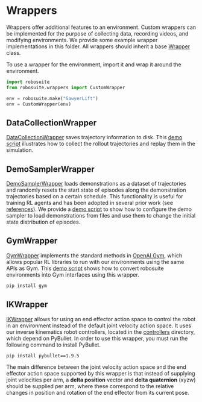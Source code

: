 Wrappers
========

Wrappers offer additional features to an environment. Custom wrappers can be implemented for the purpose of collecting data, recording videos, and modifying environments. We provide some example wrapper implementations in this folder. All wrappers should inherit a base [Wrapper](wrapper.py) class.

To use a wrapper for the environment, import it and wrap it around the environment.

```python
import robosuite
from robosuite.wrappers import CustomWrapper

env = robosuite.make("SawyerLift")
env = CustomWrapper(env)
```

DataCollectionWrapper
---------------------
[DataCollectionWrapper](data_collection_wrapper.py) saves trajectory information to disk. This [demo script](../scripts/demo_collect_and_playback_data.py) illustrates how to collect the rollout trajectories and replay them in the simulation.

DemoSamplerWrapper
------------------
[DemoSamplerWrapper](demo_sampler_wrapper.py) loads demonstrations as a dataset of trajectories and randomly resets the start state of episodes along the demonstration trajectories based on a certain schedule. This functionality is useful for training RL agents and has been adopted in several prior work (see [references](../scripts/demo_learning_curriculum.py)). We provide a [demo script](../scripts/demo_learning_curriculum.py) to show how to configure the demo sampler to load demonstrations from files and use them to change the initial state distribution of episodes.

GymWrapper
----------
[GymWrapper](gym_wrapper.py) implements the standard methods in [OpenAI Gym](https://github.com/openai/gym), which allows popular RL libraries to run with our environments using the same APIs as Gym. This [demo script](../scripts/demo_gym_functionality.py) shows how to convert robosuite environments into Gym interfaces using this wrapper.

```bash
pip install gym
```

## IKWrapper

[IKWrapper](ik_wrapper.py) allows for using an end effector action space to control the robot in an environment instead of the default joint velocity action space. It uses our inverse kinematics robot controllers, located in the [controllers](../controllers) directory, which depend on PyBullet. In order to use this wrapper, you must run the following command to install PyBullet.

```bash
pip install pybullet==1.9.5
```

The main difference between the joint velocity action space and the end effector action space supported by this wrapper is that instead of supplying joint velocities per arm, a **delta position** vector and **delta quaternion** (xyzw) should be supplied per arm, where these correspond to the relative changes in position and rotation of the end effector from its current pose.
